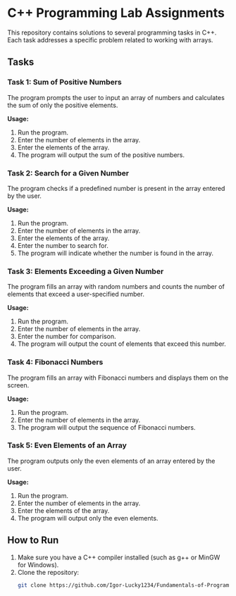 # C++ Programming Lab Assignments

This repository contains solutions to several programming tasks in C++. Each task addresses a specific problem related to working with arrays.

## Tasks

### Task 1: Sum of Positive Numbers
The program prompts the user to input an array of numbers and calculates the sum of only the positive elements.

**Usage:**
1. Run the program.
2. Enter the number of elements in the array.
3. Enter the elements of the array.
4. The program will output the sum of the positive numbers.

### Task 2: Search for a Given Number
The program checks if a predefined number is present in the array entered by the user.

**Usage:**
1. Run the program.
2. Enter the number of elements in the array.
3. Enter the elements of the array.
4. Enter the number to search for.
5. The program will indicate whether the number is found in the array.

### Task 3: Elements Exceeding a Given Number
The program fills an array with random numbers and counts the number of elements that exceed a user-specified number.

**Usage:**
1. Run the program.
2. Enter the number of elements in the array.
3. Enter the number for comparison.
4. The program will output the count of elements that exceed this number.

### Task 4: Fibonacci Numbers
The program fills an array with Fibonacci numbers and displays them on the screen.

**Usage:**
1. Run the program.
2. Enter the number of elements in the array.
3. The program will output the sequence of Fibonacci numbers.

### Task 5: Even Elements of an Array
The program outputs only the even elements of an array entered by the user.

**Usage:**
1. Run the program.
2. Enter the number of elements in the array.
3. Enter the elements of the array.
4. The program will output only the even elements.

## How to Run

1. Make sure you have a C++ compiler installed (such as g++ or MinGW for Windows).
2. Clone the repository:
   ```bash
   git clone https://github.com/Igor-Lucky1234/Fundamentals-of-Programming.git
   ```
